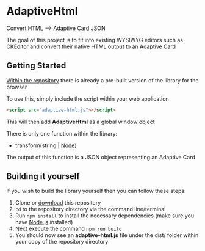 # AdaptiveHtml
Convert HTML --> Adaptive Card JSON

The goal of this project is to fit into existing WYSIWYG editors such as [CKEditor](https://ckeditor.com/) and convert their native HTML output to an [Adaptive Card](http://adaptivecards.io/)

## Getting Started
[Within the repository](https://github.com/rcasto/adaptive-html/tree/master/dist) there is already a pre-built version of the library for the browser

To use this, simply include the script within your web application
```html
<script src="adaptive-html.js"></script>
```

This will then add **AdaptiveHtml** as a global window object

There is only one function within the library:
- transform(string | [Node](http://devdocs.io/dom/node))

The output of this function is a JSON object representing an Adaptive Card

## Building it yourself
If you wish to build the library yourself then you can follow these steps:  
1. Clone or [download](https://github.com/rcasto/adaptive-html/archive/master.zip) this repository
2. `cd` to the repository directory via the command line/terminal
3. Run `npm install` to install the necessary dependencies (make sure you have [Node.js](https://nodejs.org/en/) installed)
4. Next execute the command `npm run build`
5. You should now see an **adaptive-html.js** file under the dist/ folder within your copy of the repository directory